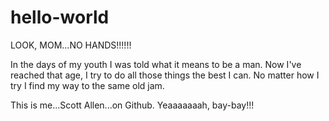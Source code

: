 # hello-world
LOOK, MOM...NO HANDS!!!!!!

In the days of my youth I was told what it means to be a man. Now I've reached that age, I try to do all those things the best I can. No matter how I try I find my way to the same old jam.

This is me...Scott Allen...on Github. Yeaaaaaaah, bay-bay!!!

